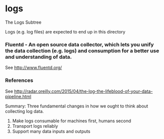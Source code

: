 # logs
The Logs Subtree

Logs (e.g. log files) are expected to end up in this directory

### Fluentd - An open source data collector, which lets you unify the data collection (e.g. logs) and consumption for a better use and understanding of data.
See http://www.fluentd.org/

### References
See http://radar.oreilly.com/2015/04/the-log-the-lifeblood-of-your-data-pipeline.html

Summary:  Three fundamental changes in how we ought to think about collecting log data.
1) Make logs consumable for machines first, humans second
2) Transport logs reliably
3) Support many data inputs and outputs
